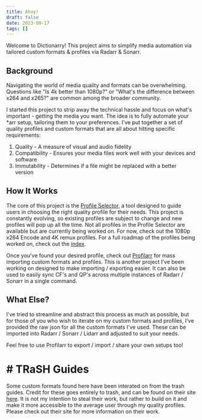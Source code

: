 ```yaml
---
title: Ahoy!
draft: false
date: 2023-09-17
tags: []
---
```


Welcome to Dictionarry! This project aims to simplify media automation via tailored custom formats & profiles via Radarr & Sonarr.

## Background

Navigating the world of media quality and formats can be overwhelming. Questions like "Is 4k better than 1080p?" or "What's the difference between x264 and x265?" are common among the broader community.

I started this project to strip away the technical hassle and focus on what's important - getting the media you want. The idea is to fully automate your \*arr setup, tailoring them to your preferences. I've put together a set of quality profiles and custom formats that are all about hitting specific requirements:

1. Quality - A measure of visual and audio fidelity
2. Compatibility - Ensures your media files work well with your devices and software
3. Immutability - Determines if a file might be replaced with a better version

## How It Works

The core of this project is the [Profile Selector](https://selectarr.pages.dev/), a tool designed to guide users in choosing the right quality profile for their needs. This project is constantly evolving, so existing profiles are subject to change and new profiles will pop up all the time. Not all profiles in the Profile Selector are available but are currently being worked on. For now, check out the 1080p x264 Encode and 4K remux profiles. For a full roadmap of the profiles being worked on, check out the [index](Profiles/index.md).

Once you've found your desired profile, check out [Profilarr](./Wiki/Importing%20Profiles%20&%20Custom%20Formats.md) for mass importing custom formats and profiles. This is another project I've been working on designed to make importing / exporting easier. It can also be used to easily sync CF's and QP's across multiple instances of Radarr / Sonarr in a single command.

## What Else?

I've tried to streamline and abstract this process as much as possible, but for those of you who wish to iterate on my custom formats and profiles, I've provided the raw json for all the custom formats I've used. These can be imported into Radarr / Sonarr / Lidarr and adjusted to suit your needs.

Feel free to use Profilarr to export / import / share your own setups too!

# # TRaSH Guides

Some custom formats found here have been interated on from the trash guides. Credit for these goes entirely to trash, and can be found on their site [here](https://trash-guides.info/). It is not my intention to steal their work, but rather to build on it and make it more accessible to the average user through my quality profiles. Please check out their site for more information on their work.
